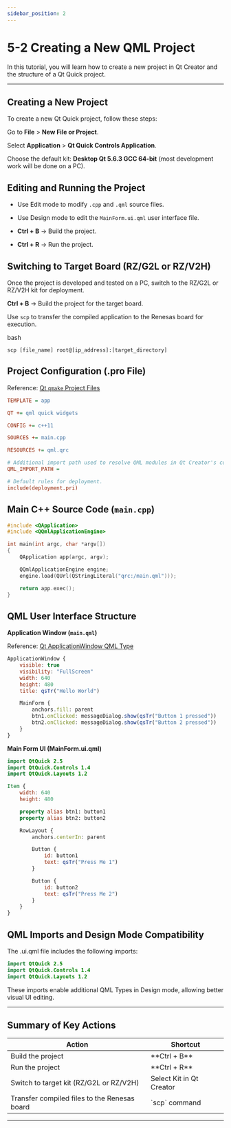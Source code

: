 ```yaml
---
sidebar_position: 2
---
```


# 5-2 Creating a New QML Project

In this tutorial, you will learn how to create a new project in Qt Creator and the structure of a Qt Quick project. 

---

## Creating a New Project
To create a new Qt Quick project, follow these steps:

Go to **File** > **New File or Project**.

Select **Application** > **Qt Quick Controls Application**.

Choose the default kit: **Desktop Qt 5.6.3 GCC 64-bit** (most development work will be done on a PC).

## Editing and Running the Project

- Use Edit mode to modify `.cpp` and `.qml` source files.  

- Use Design mode to edit the `MainForm.ui.qml` user interface file.  

- **Ctrl + B** → Build the project.

- **Ctrl + R** → Run the project.

## Switching to Target Board (RZ/G2L or RZ/V2H)
Once the project is developed and tested on a PC, switch to the RZ/G2L or RZ/V2H kit for deployment.

**Ctrl + B** → Build the project for the target board.

Use `scp` to transfer the compiled application to the Renesas board for execution.

bash
```
scp [file_name] root@[ip_address]:[target_directory]
```

## Project Configuration (.pro File)
Reference: [Qt `qmake` Project Files](https://doc.qt.io/qt-6/qmake-project-files.html)

```ini
TEMPLATE = app

QT += qml quick widgets

CONFIG += c++11

SOURCES += main.cpp

RESOURCES += qml.qrc

# Additional import path used to resolve QML modules in Qt Creator's code model
QML_IMPORT_PATH =

# Default rules for deployment.
include(deployment.pri)
```

## Main C++ Source Code (`main.cpp`)
```cpp
#include <QApplication>
#include <QQmlApplicationEngine>

int main(int argc, char *argv[])
{
    QApplication app(argc, argv);

    QQmlApplicationEngine engine;
    engine.load(QUrl(QStringLiteral("qrc:/main.qml")));

    return app.exec();
}
```

## QML User Interface Structure
**Application Window (`main.qml`)**

Reference: [Qt ApplicationWindow QML Type](https://doc.qt.io/qt-5/qml-qtquick-controls2-applicationwindow.html)

```qml
ApplicationWindow {
    visible: true
    visibility: "FullScreen"
    width: 640
    height: 480
    title: qsTr("Hello World")

    MainForm {
        anchors.fill: parent
        btn1.onClicked: messageDialog.show(qsTr("Button 1 pressed"))
        btn2.onClicked: messageDialog.show(qsTr("Button 2 pressed"))
    }
}
```

**Main Form UI (MainForm.ui.qml)**
```qml
import QtQuick 2.5
import QtQuick.Controls 1.4
import QtQuick.Layouts 1.2

Item {
    width: 640
    height: 480

    property alias btn1: button1
    property alias btn2: button2

    RowLayout {
        anchors.centerIn: parent

        Button {
            id: button1
            text: qsTr("Press Me 1")
        }

        Button {
            id: button2
            text: qsTr("Press Me 2")
        }
    }
}
```

## QML Imports and Design Mode Compatibility
The .ui.qml file includes the following imports:

```qml
import QtQuick 2.5
import QtQuick.Controls 1.4
import QtQuick.Layouts 1.2
```

These imports enable additional QML Types in Design mode, allowing better visual UI editing.

---

## Summary of Key Actions

<table style={{ width: "100%", tableLayout: "fixed" }}>
  <thead>
    <tr>
      <th style={{ width: "50%" }}>Action</th>
      <th style={{ width: "50%" }}>Shortcut</th>
    </tr>
  </thead>
  <tbody>
    <tr>
      <td>Build the project</td>
      <td>**Ctrl + B**</td>
    </tr>
    <tr>
      <td>Run the project</td>
      <td>**Ctrl + R**</td>
    </tr>
    <tr>
      <td>Switch to target kit (RZ/G2L or RZ/V2H)</td>
      <td>Select Kit in Qt Creator</td>
    </tr>
    <tr>
      <td>Transfer compiled files to the Renesas board</td>
      <td>`scp` command</td>
    </tr>
  </tbody>
</table>

---